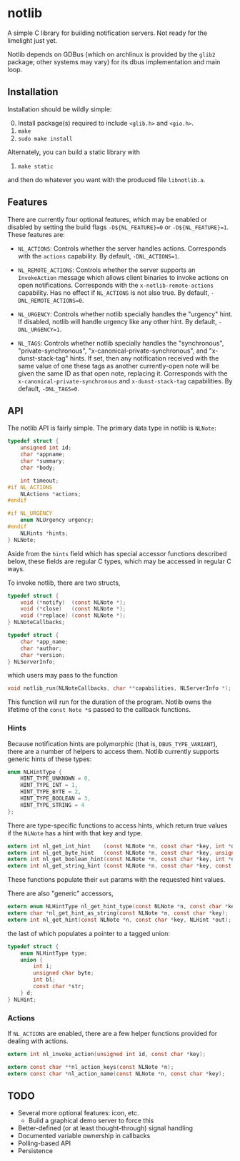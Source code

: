 # notlib

A simple C library for building notification servers.  Not ready for the limelight just yet.

Notlib depends on GDBus (which on archlinux is provided by the `glib2` package; other systems may vary) for its dbus implementation and main loop.


## Installation

Installation should be wildly simple:

0. Install package(s) required to include `<glib.h>` and `<gio.h>`.
1. `make`
2. `sudo make install`

Alternately, you can build a static library with

1. `make static`

and then do whatever you want with the produced file `libnotlib.a`.


## Features

There are currently four optional features, which may be enabled or disabled by setting the build flags `-D${NL_FEATURE}=0` or `-D${NL_FEATURE}=1`.  These features are:

 - `NL_ACTIONS`: Controls whether the server handles actions.  Corresponds with the `actions` capability.  By default, `-DNL_ACTIONS=1`.

 - `NL_REMOTE_ACTIONS`: Controls whether the server supports an `InvokeAction` message which allows client binaries to invoke actions on open notifications.  Corresponds with the `x-notlib-remote-actions` capability.  Has no effect if `NL_ACTIONS` is not also true.  By default, `-DNL_REMOTE_ACTIONS=0`.

 - `NL_URGENCY`: Controls whether notlib specially handles the "urgency" hint.  If disabled, notlib will handle urgency like any other hint.  By default, `-DNL_URGENCY=1`.

 - `NL_TAGS`: Controls whether notlib specially handles the "synchronous", "private-synchronous", "x-canonical-private-synchronous", and "x-dunst-stack-tag" hints.  If set, then any notification received with the same value of one these tags as another currently-open note will be given the same ID as that open note, replacing it.  Corresponds with the `x-canonical-private-synchronous` and `x-dunst-stack-tag` capabilities.  By default, `-DNL_TAGS=0`.


## API

The notlib API is fairly simple.  The primary data type in notlib is `NLNote`:

```c
typedef struct {
    unsigned int id;
    char *appname;
    char *summary;
    char *body;

    int timeout;
#if NL_ACTIONS
    NLActions *actions;
#endif

#if NL_URGENCY
    enum NLUrgency urgency;
#endif
    NLHints *hints;
} NLNote;
```

Aside from the `hints` field which has special accessor functions described below, these fields are regular C types, which may be accessed in regular C ways.

To invoke notlib, there are two structs,

```c
typedef struct {
    void (*notify)  (const NLNote *);
    void (*close)   (const NLNote *);
    void (*replace) (const NLNote *);
} NLNoteCallbacks;

typedef struct {
    char *app_name;
    char *author;
    char *version;
} NLServerInfo;
```

which users may pass to the function

```c
void notlib_run(NLNoteCallbacks, char **capabilities, NLServerInfo *);
```

This function will run for the duration of the program.  Notlib owns the lifetime of the `const Note *`s passed to the callback functions.

### Hints

Because notification hints are polymorphic (that is, `DBUS_TYPE_VARIANT`), there are a number of helpers to access them.  Notlib currently supports generic hints of these types:

```c
enum NLHintType {
    HINT_TYPE_UNKNOWN = 0,
    HINT_TYPE_INT = 1,
    HINT_TYPE_BYTE = 2,
    HINT_TYPE_BOOLEAN = 3,
    HINT_TYPE_STRING = 4
};
```

There are type-specific functions to access hints, which return true values if the `NLNote` has a hint with that key and type.

```c
extern int nl_get_int_hint    (const NLNote *n, const char *key, int *out);
extern int nl_get_byte_hint   (const NLNote *n, const char *key, unsigned char *out);
extern int nl_get_boolean_hint(const NLNote *n, const char *key, int *out);
extern int nl_get_string_hint (const NLNote *n, const char *key, const char **out);
```

These functions populate their `out` params with the requested hint values.

There are also "generic" accessors,

```c
extern enum NLHintType nl_get_hint_type(const NLNote *n, const char *key);
extern char *nl_get_hint_as_string(const NLNote *n, const char *key);
extern int nl_get_hint(const NLNote *n, const char *key, NLHint *out);
```

the last of which populates a pointer to a tagged union:

```c
typedef struct {
    enum NLHintType type;
    union {
        int i;
        unsigned char byte;
        int bl;
        const char *str;
    } d;
} NLHint;
```

### Actions

If `NL_ACTIONS` are enabled, there are a few helper functions provided for dealing with actions.

```c
extern int nl_invoke_action(unsigned int id, const char *key);

extern const char **nl_action_keys(const NLNote *n);
extern const char *nl_action_name(const NLNote *n, const char *key);
```


## TODO

 - Several more optional features: icon, etc.
    - Build a graphical demo server to force this
 - Better-defined (or at least thought-through) signal handling
 - Documented variable ownership in callbacks
 - Polling-based API
 - Persistence
